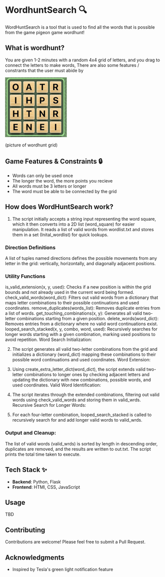 # WordhuntSearch 🔍

WordHuntSearch is a tool that is used to find all the words that is possible from the game pigeon game wordhunt!

## What is wordhunt?

You are given 1-2 minutes with a random 4x4 grid of letters, and you drag to connect the letters to make words, There are also some features / constrants that the user must abide by


<img src="./js/wordhunt.jpg" alt="drawing" width="200"/>

(picture of wordhunt grid)

## Game Features & Constraints 🔒

- Words can only be used once
- The longer the word, the more points you recieve
- All words must be 3 letters or longer
- The word must be able to be connected by the grid


## How does WordHuntSearch work?

1. The script initially accepts a string input representing the word square, which it then converts into a 2D list (word_square) for easier manipulation.
It reads a list of valid words from wordlist.txt and stores them in a set (Inital_wordlist) for quick lookups.

### Direction Definitions

A list of tuples named directions defines the possible movements from any letter in the grid: vertically, horizontally, and diagonally adjacent positions.

### Utility Functions

is_valid_extension(x, y, used): Checks if a new position is within the grid bounds and not already used in the current word being formed.
check_valid_words(word_dict): Filters out valid words from a dictionary that maps letter combinations to their possible continuations and used coordinates.
remove_duplicates(words_list): Removes duplicate entries from a list of words.
get_touching_combinations(x, y): Generates all valid two-letter combinations starting from a given position.
delete_words(word_dict): Removes entries from a dictionary where no valid word continuations exist.
looped_search_stacked(x, y, combo, word, used): Recursively searches for longer words starting with a given combination, marking used positions to avoid repetition.
Word Search Initialization:

2. The script generates all valid two-letter combinations from the grid and initializes a dictionary (word_dict) mapping these combinations to their possible word continuations and used coordinates.
Word Extension:

3. Using create_extra_letter_dict(word_dict), the script extends valid two-letter combinations to longer ones by checking adjacent letters and updating the dictionary with new combinations, possible words, and used coordinates.
Valid Word Identification:

4. The script iterates through the extended combinations, filtering out valid words using check_valid_words and storing them in valid_wrds.
Recursive Search for Longer Words:

5. For each four-letter combination, looped_search_stacked is called to recursively search for and add longer valid words to valid_wrds.

### Output and Cleanup:

The list of valid words (valid_wrds) is sorted by length in descending order, duplicates are removed, and the results are written to out.txt.
The script prints the total time taken to execute.


## Tech Stack ✨

- **Backend**: Python, Flask
- **Frontend**: HTMl, CSS, JavaScript

## Usage

TBD

## Contributing

Contributions are welcome! Please feel free to submit a Pull Request.

## Acknowledgments

- Inspired by Tesla's green light notification feature
